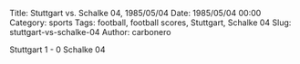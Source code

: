 Title: Stuttgart vs. Schalke 04, 1985/05/04
Date: 1985/05/04 00:00
Category: sports
Tags: football, football scores, Stuttgart, Schalke 04
Slug: stuttgart-vs-schalke-04
Author: carbonero


Stuttgart 1 - 0 Schalke 04
